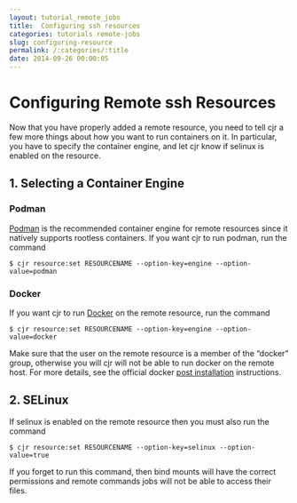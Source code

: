 ```yaml
---
layout: tutorial_remote_jobs
title:  Configuring ssh resources
categories: tutorials remote-jobs
slug: configuring-resource
permalink: /:categories/:title
date: 2014-09-26 00:00:05
---
```


Configuring Remote ssh Resources
=======================

Now that you have properly added a remote resource, you need to tell cjr a few more things about how you want to run containers on it.
In particular, you have to specify the container engine, and let cjr know if selinux is enabled on the resource.

## 1. Selecting a Container Engine

### Podman

[Podman]() is the recommended container engine for remote resources since it natively supports rootless containers.
If you want cjr to run podman, run the command 
```console
$ cjr resource:set RESOURCENAME --option-key=engine --option-value=podman
```

### Docker

If you want cjr to run [Docker]() on the remote resource, run the command
```console
$ cjr resource:set RESOURCENAME --option-key=engine --option-value=docker
```
Make sure that the user on the remote resource is a member of the “docker” group, 
otherwise you will cjr will not be able to run docker on the remote host. For more details, see the official docker [post installation](https://docs.docker.com/engine/install/linux-postinstall/) instructions.

## 2. SELinux

If selinux is enabled on the remote resource then you must also run the command
```console
$ cjr resource:set RESOURCENAME --option-key=selinux --option-value=true
```
If you forget to run this command, then bind mounts will have the correct permissions and remote commands jobs will not be able to access their files.